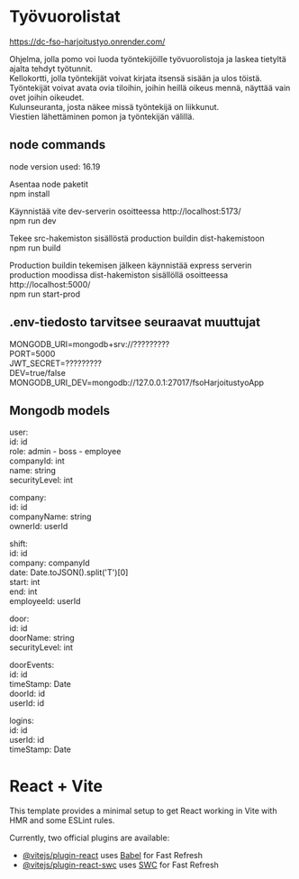 # Työvuorolistat
  
https://dc-fso-harjoitustyo.onrender.com/  
  
Ohjelma, jolla pomo voi luoda työntekijöille työvuorolistoja ja laskea tietyltä ajalta tehdyt työtunnit.  
Kellokortti, jolla työntekijät voivat kirjata itsensä sisään ja ulos töistä.  
Työntekijät voivat avata ovia tiloihin, joihin heillä oikeus mennä, näyttää vain ovet joihin oikeudet.  
Kulunseuranta, josta näkee missä työntekijä on liikkunut.  
Viestien lähettäminen pomon ja työntekijän välillä.  
  

## node commands
node version used: 16.19  
  
Asentaa node paketit  
npm install  
  
Käynnistää vite dev-serverin osoitteessa http://localhost:5173/  
npm run dev  
  
Tekee src-hakemiston sisällöstä production buildin dist-hakemistoon  
npm run build  
  
Production buildin tekemisen jälkeen käynnistää express serverin production moodissa dist-hakemiston sisällöllä osoitteessa http://localhost:5000/  
npm run start-prod  

## .env-tiedosto tarvitsee seuraavat muuttujat
MONGODB_URI=mongodb+srv://?????????  
PORT=5000  
JWT_SECRET=?????????  
DEV=true/false  
MONGODB_URI_DEV=mongodb://127.0.0.1:27017/fsoHarjoitustyoApp  
  
## Mongodb models

user:  
id: id  
role: admin - boss - employee  
companyId: int  
name: string  
securityLevel: int  
  
company:  
id: id  
companyName: string  
ownerId: userId  
  
shift:  
id: id  
company: companyId  
date: Date.toJSON().split('T')[0]  
start: int  
end: int  
employeeId: userId  
  
door:  
id: id  
doorName: string  
securityLevel: int  
  
doorEvents:  
id: id  
timeStamp: Date  
doorId: id  
userId: id  
  
logins:  
id: id  
userId: id  
timeStamp: Date  
  
# React + Vite

This template provides a minimal setup to get React working in Vite with HMR and some ESLint rules.

Currently, two official plugins are available:

- [@vitejs/plugin-react](https://github.com/vitejs/vite-plugin-react/blob/main/packages/plugin-react/README.md) uses [Babel](https://babeljs.io/) for Fast Refresh
- [@vitejs/plugin-react-swc](https://github.com/vitejs/vite-plugin-react-swc) uses [SWC](https://swc.rs/) for Fast Refresh
